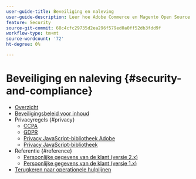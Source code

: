 ```yaml
---
user-guide-title: Beveiliging en naleving
user-guide-description: Leer hoe Adobe Commerce en Magento Open Source verkopers verantwoordelijk zijn voor het onderhouden van een veilige omgeving en voldoen aan de wettelijke vereisten en beste praktijken voor online handelaren in hun rechtsgebied.
feature: Security
source-git-commit: 68c4cfc29735d2ea296f579ed0a0ff52db3fdd9f
workflow-type: tm+mt
source-wordcount: '72'
ht-degree: 0%

---
```



# Beveiliging en naleving {#security-and-compliance}

- [Overzicht](overview.md)
- [Beveiligingsbeleid voor inhoud](content-security-policy.md)
- Privacyregels {#privacy}
   - [CCPA](privacy/ccpa.md)
   - [GDPR](privacy/gdpr.md)
   - [Privacy JavaScript-bibliotheek Adobe](privacy/adobe-javascript-library.md)
   - [Privacy JavaScript-bibliotheek](privacy/javascript-library.md)
- Referentie {#reference}
   - [Persoonlijke gegevens van de klant (versie 2.x)](privacy/data-m2.md)
   - [Persoonlijke gegevens van de klant (versie 1.x)](privacy/data-m1.md)
- [Terugkeren naar operationele hulplijnen](https://experienceleague.adobe.com/docs/commerce-operations/operational-guides/home.html)
